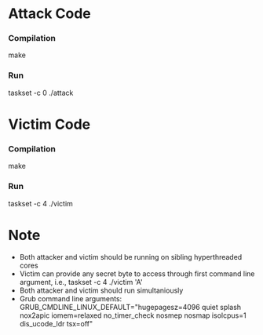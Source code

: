 # Attack Code
### Compilation
make
### Run
taskset -c 0 ./attack

# Victim Code
### Compilation
make
### Run
taskset -c 4 ./victim

# Note
- Both attacker and victim should be running on sibling hyperthreaded cores
- Victim can provide any secret byte to access through first command line argument, i.e., taskset -c 4 ./victim 'A'
- Both attacker and victim should run simultaniously
- Grub command line arguments: GRUB_CMDLINE_LINUX_DEFAULT="hugepagesz=4096 quiet splash nox2apic iomem=relaxed no_timer_check nosmep nosmap isolcpus=1 dis_ucode_ldr tsx=off"
